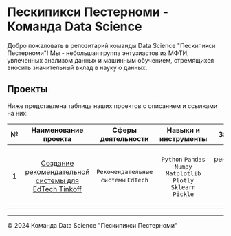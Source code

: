 # Пескипикси Пестерноми - Команда Data Science

Добро пожаловать в репозитарий команды Data Science "Пескипикси Пестерноми"! Мы - небольшая группа энтузиастов из МФТИ, увлеченных анализом данных и машинным обучением, стремящихся вносить значительный вклад в науку о данных.

## Проекты

Ниже представлена таблица наших проектов с описанием и ссылками на них:

| № | Наименование проекта|Сферы деятельности|Навыки и инструменты|Задачи проекта|Ключевые слова проекта|
|:-:|:-:|:-:|:-:|:-:|:-:|
| 1 |[Создание рекомендательной системы для EdTech Tinkoff](https://github.com/Bjorik23/peskipiksi_pesternomi/tree/main/mipt_hakaton_2024_tinkoff)|`Рекомендательные системы` `EdTech`|`Python` `Pandas` `Numpy` `Matplotlib` `Plotly` `Sklearn` `Pickle`|Разаботка рекомендательной системы обучающих курсов для сотрудников Tinkoff|предобработка, анализ, временные ряды, классификация, предсказания|

---

© 2024 Команда Data Science "Пескипикси Пестерноми"
